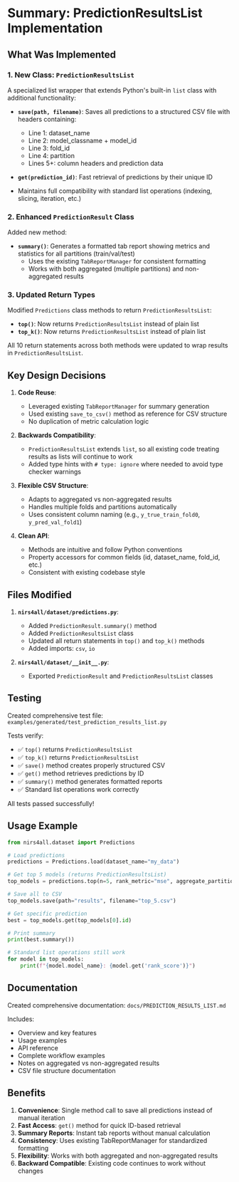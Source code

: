 # Summary: PredictionResultsList Implementation

## What Was Implemented

### 1. New Class: `PredictionResultsList`
A specialized list wrapper that extends Python's built-in `list` class with additional functionality:

- **`save(path, filename)`**: Saves all predictions to a structured CSV file with headers containing:
  - Line 1: dataset_name
  - Line 2: model_classname + model_id
  - Line 3: fold_id
  - Line 4: partition
  - Lines 5+: column headers and prediction data

- **`get(prediction_id)`**: Fast retrieval of predictions by their unique ID

- Maintains full compatibility with standard list operations (indexing, slicing, iteration, etc.)

### 2. Enhanced `PredictionResult` Class
Added new method:

- **`summary()`**: Generates a formatted tab report showing metrics and statistics for all partitions (train/val/test)
  - Uses the existing `TabReportManager` for consistent formatting
  - Works with both aggregated (multiple partitions) and non-aggregated results

### 3. Updated Return Types
Modified `Predictions` class methods to return `PredictionResultsList`:

- **`top()`**: Now returns `PredictionResultsList` instead of plain list
- **`top_k()`**: Now returns `PredictionResultsList` instead of plain list

All 10 return statements across both methods were updated to wrap results in `PredictionResultsList`.

## Key Design Decisions

1. **Code Reuse**:
   - Leveraged existing `TabReportManager` for summary generation
   - Used existing `save_to_csv()` method as reference for CSV structure
   - No duplication of metric calculation logic

2. **Backwards Compatibility**:
   - `PredictionResultsList` extends `list`, so all existing code treating results as lists will continue to work
   - Added type hints with `# type: ignore` where needed to avoid type checker warnings

3. **Flexible CSV Structure**:
   - Adapts to aggregated vs non-aggregated results
   - Handles multiple folds and partitions automatically
   - Uses consistent column naming (e.g., `y_true_train_fold0`, `y_pred_val_fold1`)

4. **Clean API**:
   - Methods are intuitive and follow Python conventions
   - Property accessors for common fields (id, dataset_name, fold_id, etc.)
   - Consistent with existing codebase style

## Files Modified

1. **`nirs4all/dataset/predictions.py`**:
   - Added `PredictionResult.summary()` method
   - Added `PredictionResultsList` class
   - Updated all return statements in `top()` and `top_k()` methods
   - Added imports: `csv`, `io`

2. **`nirs4all/dataset/__init__.py`**:
   - Exported `PredictionResult` and `PredictionResultsList` classes

## Testing

Created comprehensive test file: `examples/generated/test_prediction_results_list.py`

Tests verify:
- ✅ `top()` returns `PredictionResultsList`
- ✅ `top_k()` returns `PredictionResultsList`
- ✅ `save()` method creates properly structured CSV
- ✅ `get()` method retrieves predictions by ID
- ✅ `summary()` method generates formatted reports
- ✅ Standard list operations work correctly

All tests passed successfully!

## Usage Example

```python
from nirs4all.dataset import Predictions

# Load predictions
predictions = Predictions.load(dataset_name="my_data")

# Get top 5 models (returns PredictionResultsList)
top_models = predictions.top(n=5, rank_metric="mse", aggregate_partitions=True)

# Save all to CSV
top_models.save(path="results", filename="top_5.csv")

# Get specific prediction
best = top_models.get(top_models[0].id)

# Print summary
print(best.summary())

# Standard list operations still work
for model in top_models:
    print(f"{model.model_name}: {model.get('rank_score')}")
```

## Documentation

Created comprehensive documentation: `docs/PREDICTION_RESULTS_LIST.md`

Includes:
- Overview and key features
- Usage examples
- API reference
- Complete workflow examples
- Notes on aggregated vs non-aggregated results
- CSV file structure documentation

## Benefits

1. **Convenience**: Single method call to save all predictions instead of manual iteration
2. **Fast Access**: `get()` method for quick ID-based retrieval
3. **Summary Reports**: Instant tab reports without manual calculation
4. **Consistency**: Uses existing TabReportManager for standardized formatting
5. **Flexibility**: Works with both aggregated and non-aggregated results
6. **Backward Compatible**: Existing code continues to work without changes
